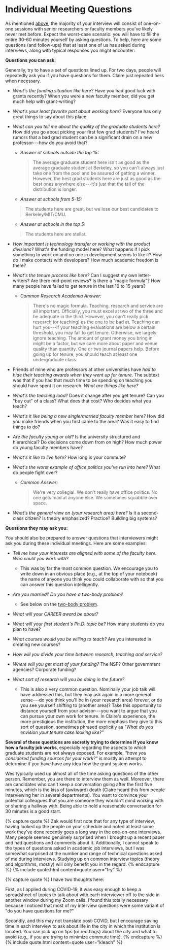 # Individual Meeting Questions

As mentioned [above](#the-different-types-of-interview-meetings),
the majority of your interview will consist of one-on-one sessions 
with senior researchers or faculty members you've likely never met before. 
Expect the worst-case scenario: you
will have to fill the entire 30-60 minutes yourself by asking questions. 
To help, here are some questions (and follow-ups) that at least one of 
us has asked during interviews, along with typical responses you might encounter:

**Questions you can ask:**

Generally, try to have a set of questions lined up. For two days,
people will repeatedly ask you if you have questions for them.  Claire just
repeated hers when necessary.

* *What's the funding situation like here?* Have you had good luck with 
  grants recently? When you were a new faculty member, 
  did you get much help with grant-writing?

* *What's your least favorite part about working here?* 
  Everyone has only great things to say about this place. 

* *What can you tell me about the quality of the graduate students here?*
  How did you go about picking your first few grad students? I've heard
  rumors that a bad grad student can be a significant drain on a new professor---how
  do you avoid that? 
  * *Answer at schools outside the top 15:* 
    > The average graduate student here isn't as
    good as the average graduate student at Berkeley, so you can't always just take
    one from the pool and be assured of getting a winner. However, the best grad
    students here are just as good as the best ones anywhere else---it's just that
    the tail of the distribution is longer. 
  * *Answer at schools from 5-15:* 
   > The students here are great, but we lose our best candidates to Berkeley/MIT/CMU.
  * *Answer at schools in the top 5:* 
   > The students here are stellar.

* *How important is technology transfer or working with the product
  divisions?* What's the funding model here? What happens if I pick something
  to work on and no one in development seems to like it? How do I make 
  contacts with developers? How much academic freedom is there? 

* *What's the tenure process like here?* Can I suggest my own
  letter-writers? Are there mid-point reviews? Is there a "magic formula"?
  How many people have failed to get tenure in the last 10 to 15 years? 
  * *Common Research Academia Answer:* 
    > There's no magic formula. Teaching, research and
    service are all important. Officially, you must excel at 
    two of the three and be adequate in the third. However, you can't 
    really pick research (or
    teaching) as the one to be bad at. Teaching can hurt you---if 
    your teaching evaluations are below a certain threshold, 
    you may fail to get tenure. Otherwise, we largely ignore teaching. 
    The amount of grant money you bring in might be a factor, but we 
    care more about paper and venue quality than quantity. One or two 
    journal papers help. Before going up for tenure, you should teach at 
    least one undergraduate class.

* Friends of mine who are professors at other universities have *had to
  hide their teaching awards when they went up for tenure*. The subtext was
  that if you had that much time to be spending on teaching you should have
  spent it on research. *What are things like here?*

* *What's the teaching load?* Does it change after you get tenure? Can you
  "buy out" of a class? What does that cost? Who decides what you teach? 

* *What's it like being a new single/married faculty member here?* How did
  you make friends when you first came to the area? Was it easy to find
  things to do?

* *Are the faculty young or old?* Is the university structured and
  hierarchical? Do decisions come down from on high? How much power do young
  faculty members have? 

* *What's it like to live here?* How long is your commute? 

* *What's the worst example of office politics you've run into here?* What
  do people fight over?
  * *Common Answer:* 
    > We're very collegial. We don't really have office politics.
    No one gets mad at anyone else. We sometimes squabble over space.

* *What's the general view on (your research area) here?*
  Is it a second-class citizen? Is theory emphasized? Practice? Building big systems? 

**Questions they may ask you:**

You should also be prepared to answer questions that interviewers might 
ask you during these individual meetings. Here are some examples:

* <span class="highlight" style="font-style:italic">Tell me how your interests are aligned with some of the faculty here.
  Who could you work with?</span>
  * This was by far the most common question. We encourage you to write
    down in an obvious place (e.g., at the top of your notebook) the name
    of anyone you think you could collaborate with so that you can answer
    this question intelligently. 

* *Are you married? Do you have a two-body problem?*
  * See below on the [two-body problem](#dual-career-couplesdivulging-your-partnered-status).

* *What will your CAREER award be about?* 

* *What will your first student's Ph.D. topic be?* How many students do you plan to have? 

* *What courses would you be willing to teach?* Are you interested in
  creating new courses? 

* *How will you divide your time between research, teaching and service?* 

* *Where will you get most of your funding?* The NSF? Other government agencies?
  Corporate funding? 

* <span class="highlight" style="font-style:italic">What sort of research will you be doing in the future?</span> 
  * This is also a very common question.  Nominally your job talk will have
    addressed this, but they may ask again in a more general sense---do you think
    you'll be in (your research area) forever, or do you see yourself
    shifting to (another area)? Take this opportunity to distance yourself from
    your advisor---you want to argue that you can pursue your own work
    for tenure. In Claire's experience, the more prestigious the institution, the
    more emphasis they give to this sort of question, sometimes phrased explicitly
    as *"What do you envision your tenure case looking like?"*


**Several of these questions are secretly trying to determine if you know how a 
faculty job works**, especially regarding the aspects to which
graduate students are not always exposed.  For example, *"have you considered
funding sources for your work?"* is mostly an attempt to determine if you have
have any idea how the grant system works.  

Wes typically used up almost all of the time asking questions of the other
person. Remember, you are there to interview them as well.  Moreover, 
there are candidates who can't keep a conversation going after the first
five minutes, which is the kiss of (awkward) death (Claire heard this from
people interviewing her in several departments). <span class="highlight">You want to convince your
potential colleagues that you are someone they wouldn't mind working 
with or sharing a hallway with. Being able to hold a reasonable 
conversation for 30 minutes is a good start.</span>

{% capture quote %}
Zak would first note that for any type of interview, having looked up the people
on your schedule and noted at least some work they've done recently goes a long
way in the one-on-one interviews.  Many people seemed genuinely surprised when I
brought up a recent paper and had questions and comments about it.
Additionally, I cannot speak to the types of questions asked in academic job
interviews, but I was somewhat surprised at the number and range of technical
questions asked of me during interviews.  Studying up on common interview topics
(theory and algorithms, mostly) will only benefit you in the regard.
{% endcapture %}
{% include quote.html content=quote user="fry" %}


{% capture quote %}
I have two thoughts here:

First, as I applied during COVID-19, it was
easy enough to keep a spreadsheet of topics to talk about with each
interviewer off to the side in another window during my Zoom calls.
I found this totally necessary because I noticed that most of my
interview questions were some variant of "do you have questions for me?"

Secondly, and this may not translate post-COVID, but I encourage saving time in each
interview to ask about life in the city in which the institution is
located.  You can pick up on tips (or red flags) about the city and what
to avoid (e.g., if you are trying to minimize commute time). 
{% endcapture %}
{% include quote.html content=quote user="kleach" %}
